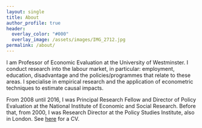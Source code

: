 ```yaml
---
layout: single
title: About
author_profile: true
header:  
  overlay_color: "#000"
  overlay_image: /assets/images/IMG_2712.jpg
permalink: /about/
---
```


I am Professor of Economic Evaluation at the University of Westminster.  I conduct research into the labour market, in particular: employment, education, disadvantage and the policies/programmes that relate to these areas.  I specialise in empirical research and the application of econometric techniques to estimate causal impacts.  

From 2008 until 2016, I was Principal Research Fellow and Director of Policy Evaluation at the National Institute of Economic and Social Research. Before that, from 2000, I was Research Director at the Policy Studies Institute, also in London.  See [here](/assets/docs/CV.pdf) for a CV.